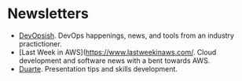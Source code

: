 # Newsletters
- [DevOpsish](https://devopsish.com/). DevOps happenings, news, and tools from an industry practictioner.
- [Last Week in AWS](https://www.lastweekinaws.com/. Cloud development and software news with a bent towards AWS.
- [Duarte](https://www.duarte.com/presentation-skills-resources/). Presentation tips and skills development.
